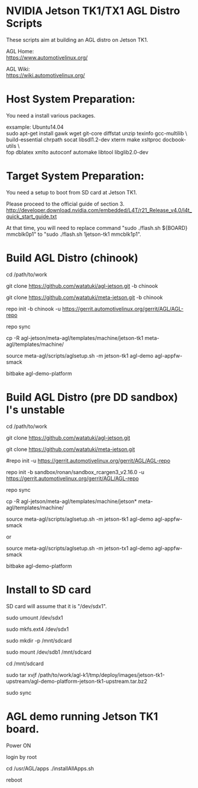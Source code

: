 NVIDIA Jetson TK1/TX1 AGL Distro Scripts
====================================================================
These scripts aim at building an AGL distro on Jetson TK1.

AGL Home:  
https://www.automotivelinux.org/

AGL Wiki:  
https://wiki.automotivelinux.org/


Host System Preparation:
====================================================================
You need a install various packages.

exsample: Ubuntu14.04  
sudo apt-get install gawk wget git-core diffstat unzip texinfo gcc-multilib \  
build-essential chrpath socat libsdl1.2-dev xterm make xsltproc docbook-utils \  
fop dblatex xmlto autoconf automake libtool libglib2.0-dev


Target System Preparation:
====================================================================
You need a setup to boot from SD card at Jetson TK1.

Please proceed to the official guide of section 3.
http://developer.download.nvidia.com/embedded/L4T/r21_Release_v4.0/l4t_quick_start_guide.txt

At that time, you will need to replace command "sudo ./flash.sh ${BOARD} mmcblk0p1" to "sudo ./flash.sh 1jetson-tk1 mmcblk1p1".


Build AGL Distro (chinook)
====================================================================
cd /path/to/work

git clone https://github.com/watatuki/agl-jetson.git -b chinook

git clone https://github.com/watatuki/meta-jetson.git -b chinook

repo init -b chinook -u https://gerrit.automotivelinux.org/gerrit/AGL/AGL-repo

repo sync

cp -R agl-jetson/meta-agl/templates/machine/jetson-tk1 meta-agl/templates/machine/

source meta-agl/scripts/aglsetup.sh -m jetson-tk1 agl-demo agl-appfw-smack

bitbake agl-demo-platform


Build AGL Distro (pre DD sandbox) I's unstable
====================================================================
cd /path/to/work

git clone https://github.com/watatuki/agl-jetson.git

git clone https://github.com/watatuki/meta-jetson.git

#repo init -u https://gerrit.automotivelinux.org/gerrit/AGL/AGL-repo

repo init -b sandbox/ronan/sandbox_rcargen3_v2.16.0 -u https://gerrit.automotivelinux.org/gerrit/AGL/AGL-repo

repo sync

cp -R agl-jetson/meta-agl/templates/machine/jetson* meta-agl/templates/machine/

source meta-agl/scripts/aglsetup.sh -m jetson-tk1 agl-demo agl-appfw-smack

or

source meta-agl/scripts/aglsetup.sh -m jetson-tx1 agl-demo agl-appfw-smack


bitbake agl-demo-platform


Install to SD card
====================================================================
SD card will assume that it is "/dev/sdx1".

sudo umount /dev/sdx1

sudo mkfs.ext4 /dev/sdx1

sudo mkdir -p /mnt/sdcard

sudo mount /dev/sdb1 /mnt/sdcard

cd /mnt/sdcard

sudo tar xvjf /path/to/work/agl-k1/tmp/deploy/images/jetson-tk1-upstream/agl-demo-platform-jetson-tk1-upstream.tar.bz2

sudo sync


AGL demo running Jetson TK1 board.
====================================================================
Power ON

login by root

cd /usr/AGL/apps
./installAllApps.sh

reboot

